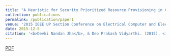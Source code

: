 ```yaml
---
title: "A Heuristic for Security Prioritized Resource Provisioning in Cloud Computing"
collection: publications
permalink: /publication/paper1
venue: '2015 IEEE UP Section Conference on Electrical Computer and Electronics (UPCON)'
date: 2015-12-5
citation: '<b>Devki Nandan Jha</b>, & Deo Prakash Vidyarthi. (2015). <i>2015 IEEE UP Section Conference on Electrical Computer and Electronics (UPCON)</i>. '
---
```

[PDF](https://ieeexplore.ieee.org/stamp/stamp.jsp?arnumber=7456728)

